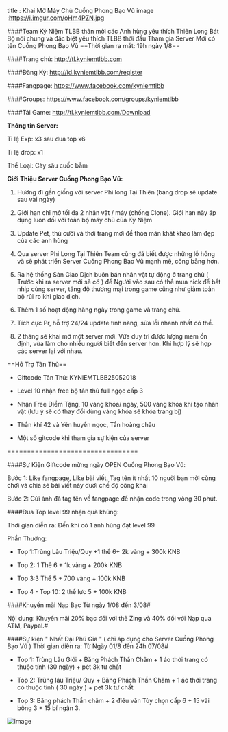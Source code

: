 title : Khai Mở Máy Chủ Cuồng Phong Bạo Vũ
image :https://i.imgur.com/oHm4PZN.jpg

####Team Kỷ Niệm TLBB thân mời các Anh hùng yêu thích Thiên Long Bát Bộ nói chung và đặc biệt yêu thích TLBB thời đầu Tham gia Server Mới có tên Cuồng Phong Bạo Vũ
️==Thời gian ra mắt: 19h ngày 1/8==

####Trang chủ: http://tl.kyniemtlbb.com

####Đăng Ký: http://id.kyniemtlbb.com/register

####Fangpage: https://www.facebook.com/kyniemtlbb

####Groups: https://www.facebook.com/groups/kyniemtlbb

####Tải Game: http://tl.kyniemtlbb.com/Download

️**Thông tin Server:** 

Tỉ lệ Exp: x3 sau đua top x6

Tỉ lệ drop: x1

Thể Loại: Cày sâu cuốc bẫm

️**Giới Thiệu Server Cuồng Phong Bạo Vũ:**

1. Hướng đi gần giống với server Phi long Tại Thiên (bảng drop sẽ update sau vài ngày)

2. Giới hạn chỉ mở tối đa 2 nhân vật / máy (chống Clone). Giới hạn này áp dụng luôn đối với toàn bộ máy chủ của Kỷ Niệm 

3. Update Pet, thú cưỡi và thời trang mới để thỏa mãn khát khao làm đẹp của các anh hùng

4. Qua server Phi Long Tại Thiên Team cũng đã biết được những lỗ hổng và sẽ phát triển Server Cuồng Phong Bạo Vũ mạnh mẽ, công bằng hơn.

5. Ra hệ thống Sàn Giao Dịch buôn bán nhân vật tự động ở trang chủ ( Trước khi ra server mới sẽ có ) để Người vào sau có thể mua nick để bắt nhịp cùng server, tăng độ thương mại trong game cũng như giảm toàn bộ rủi ro khi giao dịch.

6. Thêm 1 số hoạt động hàng ngày trong game và trang chủ.

7. Tích cực Pr, hỗ trợ 24/24 update tính năng, sửa lỗi nhanh nhất có thể.

8. 2 tháng sẽ khai mở một server mới. Vừa duy trì được lượng mem ổn định, vừa làm cho nhiều người biết đến server hơn. Khi hợp lý sẽ hợp các server lại với nhau.

️==Hỗ Trợ Tân Thủ== 

- Giftcode Tân Thủ: KYNIEMTLBB25052018

- Level 10 nhận free bộ tân thủ full ngọc cấp 3

- Nhận Free Điểm Tặng, 10 vàng khóa/ ngày, 500 vàng khóa khi tạo nhân vật (lưu ý sẽ có thay đổi dùng vàng khóa sẽ khóa trang bị)

-  Thần khí 42 và Yên huyền ngọc, Tần hoàng châu

-  Một số gitcode khi tham gia sự kiện của server

=================================

####Sự Kiện Giftcode mừng ngày OPEN Cuồng Phong Bạo Vũ:

Bước 1: Like fangpage, Like bài viết, Tag tên ít nhất 10 người bạn mời cùng chơi và chia sẻ bài viết này dưới chế độ công khai

Bước 2: Gửi ảnh đã tag tên về fangpage để nhận code trong vòng 30 phút.

####Đua Top level 99 nhận quà khủng:

Thời gian diễn ra: Đến khi có 1 anh hùng đạt level 99

Phần Thưởng: 

- Top 1:Trùng Lâu Triệu/Quy +1 thể 6+ 2k vàng + 300k KNB

- Top 2: 1 Thể 6 + 1k vàng + 200k KNB

- Top 3:3 Thể 5 + 700 vàng + 100k KNB

- Top 4 - Top 10: 2 thể lực 5 + 100k KNB

####Khuyến mãi Nạp Bạc Từ ngày 1/08 đến 3/08#

Nội dung: Khuyến mãi 20% bạc đối với thẻ Zing và 40% đối với Nạp qua ATM, Paypal.#

####Sự kiện " Nhất Đại Phú Gia " ( chỉ áp dụng cho Server Cuồng Phong Bạo Vũ ) 
Thời gian diễn ra: Từ Ngày 01/8 đến 24h 07/08#

- Top 1: Trùng Lâu Giới + Băng Phách Thần Châm + 1 áo thời trang có thuộc tính (30 ngày) + pét 3k tư chất

- Top 2: Trùng lâu Triệu/ Quy + Băng Phách Thần Châm + 1 áo thời trang có thuộc tính ( 30 ngày ) + pet 3k tư chất

- Top 3: Băng phách Thần châm + 2 điêu văn Tùy chọn cấp 6 + 15 vải bông 3 + 15 bí ngân 3.

![Image](https://i.imgur.com/oHm4PZN.jpg)
